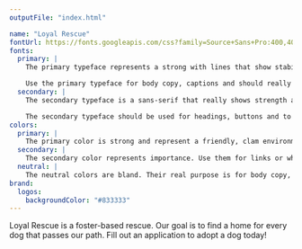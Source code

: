 ```yaml
---
outputFile: "index.html"

name: "Loyal Rescue"
fontUrl: https://fonts.googleapis.com/css?family=Source+Sans+Pro:400,400i,700|EB+Garamond:400,400i"
fonts:
  primary: |
    The primary typeface represents a strong with lines that show stability and arrogance to fully express the power and dominance of our company.

    Use the primary typeface for body copy, captions and should really be anything by default.
  secondary: |
    The secondary typeface is a sans-serif that really shows strength and dominance over our domain.

    The secondary typeface should be used for headings, buttons and to highlight important things.
colors:
  primary: |
    The primary color is strong and represent a friendly, clam environment. Use them for headers, footers, and emphasis.
  secondary: |
    The secondary color represents importance. Use them for links or when you want an extra pop.
  neutral: |
    The neutral colors are bland. Their real purpose is for body copy, captions, tables, etc.
brand:
  logos:
    backgroundColor: "#833333"
---
```


Loyal Rescue is a foster-based rescue. Our goal is to find a home for every dog that passes our path. Fill out an application to adopt a dog today!
